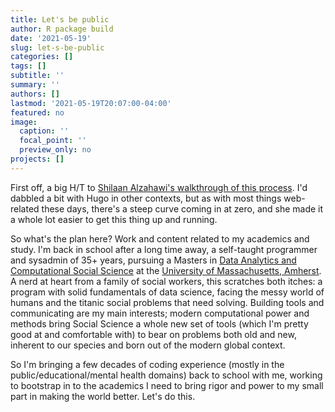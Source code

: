 ```yaml
---
title: Let's be public
author: R package build
date: '2021-05-19'
slug: let-s-be-public
categories: []
tags: []
subtitle: ''
summary: ''
authors: []
lastmod: '2021-05-19T20:07:00-04:00'
featured: no
image:
  caption: ''
  focal_point: ''
  preview_only: no
projects: []
---
```


First off, a big H/T to [Shilaan Alzahawi's walkthrough of this process](https://shilaan.rbind.io/post/building-your-website-using-r-blogdown). I'd dabbled a bit with Hugo in other contexts, but as with most things web-related these days, there's a steep curve coming in at zero, and she made it a whole lot easier to get this thing up and running.

So what's the plan here? Work and content related to my academics and study. I'm back in school after a long time away, a self-taught programmer and sysadmin of 35+ years, pursuing a Masters in [Data Analytics and Computational Social Science](https://www.umass.edu/sbs/data-analytics-and-computational-social-science-program) at the [University of Massachusetts, Amherst](https://www.umass.edu). A nerd at heart from a family of social workers, this scratches both itches: a program with solid fundamentals of data science, facing the messy world of humans and the titanic social problems that need solving. Building tools and communicating are my main interests; modern computational power and methods bring Social Science a whole new set of tools (which I'm pretty good at and comfortable with) to bear on problems both old and new, inherent to our species and born out of the modern global context. 

So I'm bringing a few decades of coding experience (mostly in the public/educational/mental health domains) back to school with me, working to bootstrap in to the academics I need to bring rigor and power to my small part in making the world better. Let's do this.
